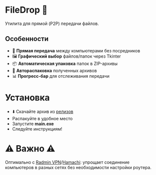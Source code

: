 # FileDrop 🚀
Утилита для прямой (P2P) передачи файлов.

## Особенности
- 📁 **Прямая передача** между компьютерами без посредников
- 🖼️ **Графический выбор** файлов/папок через Tkinter
- 📦 **Автоматическая упаковка** папок в ZIP-архивы
- 🔄 **Автораспаковка** полученных архивов
- 📊 **Прогресс-бар** для отслеживания передачи


# Установка
- ⬇️ Скачайте архив из [релизов](https://github.com/tignatov6/FileDrop/releases)
- Распакуйте в удобное место
- Запустите **main.exe**
- Следуйте инструкциям!

# ⚠️ Важно ⚠️
  Оптимально с [Radmin VPN](https://www.radmin-vpn.com)/[Hamachi](https://vpn.net/): упрощает соединение компьютеров в разных сетях без необходимости настройки роутера.
